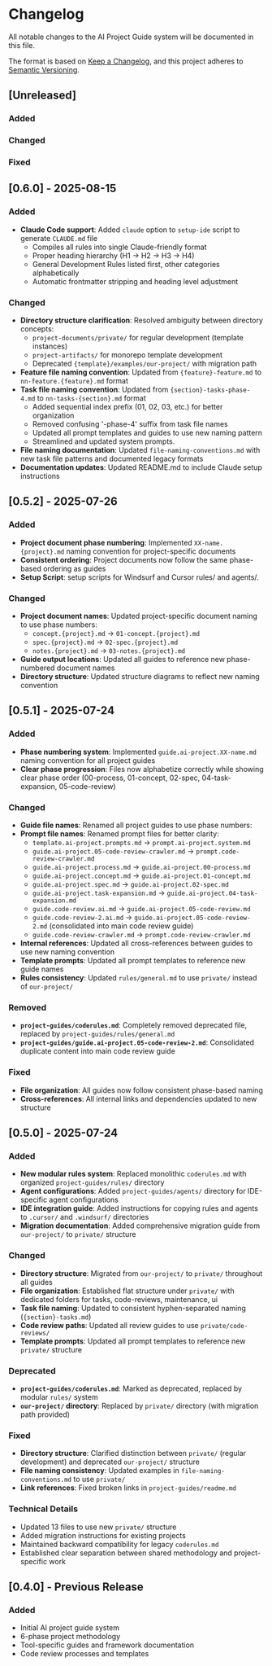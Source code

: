 # Changelog

All notable changes to the AI Project Guide system will be documented in this file.

The format is based on [Keep a Changelog](https://keepachangelog.com/en/1.0.0/),
and this project adheres to [Semantic Versioning](https://semver.org/spec/v2.0.0.html).

## [Unreleased]

### Added

### Changed

### Fixed

## [0.6.0] - 2025-08-15

### Added
- **Claude Code support**: Added `claude` option to `setup-ide` script to generate `CLAUDE.md` file
  - Compiles all rules into single Claude-friendly format
  - Proper heading hierarchy (H1 → H2 → H3 → H4)
  - General Development Rules listed first, other categories alphabetically
  - Automatic frontmatter stripping and heading level adjustment

### Changed
- **Directory structure clarification**: Resolved ambiguity between directory concepts:
  - `project-documents/private/` for regular development (template instances)
  - `project-artifacts/` for monorepo template development
  - Deprecated `{template}/examples/our-project/` with migration path
- **Feature file naming convention**: Updated from `{feature}-feature.md` to `nn-feature.{feature}.md` format
- **Task file naming convention**: Updated from `{section}-tasks-phase-4.md` to `nn-tasks-{section}.md` format
  - Added sequential index prefix (01, 02, 03, etc.) for better organization
  - Removed confusing '-phase-4' suffix from task file names
  - Updated all prompt templates and guides to use new naming pattern
  - Streamlined and updated system prompts.
- **File naming documentation**: Updated `file-naming-conventions.md` with new task file patterns and documented legacy formats
- **Documentation updates**: Updated README.md to include Claude setup instructions

## [0.5.2] - 2025-07-26

### Added
- **Project document phase numbering**: Implemented `XX-name.{project}.md` naming convention for project-specific documents
- **Consistent ordering**: Project documents now follow the same phase-based ordering as guides
- **Setup Script**: setup scripts for Windsurf and Cursor rules/ and agents/.

### Changed
- **Project document names**: Updated project-specific document naming to use phase numbers:
  - `concept.{project}.md` → `01-concept.{project}.md`
  - `spec.{project}.md` → `02-spec.{project}.md`
  - `notes.{project}.md` → `03-notes.{project}.md`
- **Guide output locations**: Updated all guides to reference new phase-numbered document names
- **Directory structure**: Updated structure diagrams to reflect new naming convention

## [0.5.1] - 2025-07-24

### Added
- **Phase numbering system**: Implemented `guide.ai-project.XX-name.md` naming convention for all project guides
- **Clear phase progression**: Files now alphabetize correctly while showing clear phase order (00-process, 01-concept, 02-spec, 04-task-expansion, 05-code-review)

### Changed
- **Guide file names**: Renamed all project guides to use phase numbers:
- **Prompt file names**: Renamed prompt files for better clarity:
  - `template.ai-project.prompts.md` → `prompt.ai-project.system.md`
  - `guide.ai-project.05-code-review-crawler.md` → `prompt.code-review-crawler.md`
  - `guide.ai-project.process.md` → `guide.ai-project.00-process.md`
  - `guide.ai-project.concept.md` → `guide.ai-project.01-concept.md`
  - `guide.ai-project.spec.md` → `guide.ai-project.02-spec.md`
  - `guide.ai-project.task-expansion.md` → `guide.ai-project.04-task-expansion.md`
  - `guide.code-review.ai.md` → `guide.ai-project.05-code-review.md`
  - `guide.code-review-2.ai.md` → `guide.ai-project.05-code-review-2.md` (consolidated into main code review guide)
  - `guide.code-review-crawler.md` → `prompt.code-review-crawler.md`
- **Internal references**: Updated all cross-references between guides to use new naming convention
- **Template prompts**: Updated all prompt templates to reference new guide names
- **Rules consistency**: Updated `rules/general.md` to use `private/` instead of `our-project/`

### Removed
- **`project-guides/coderules.md`**: Completely removed deprecated file, replaced by `project-guides/rules/general.md`
- **`project-guides/guide.ai-project.05-code-review-2.md`**: Consolidated duplicate content into main code review guide

### Fixed
- **File organization**: All guides now follow consistent phase-based naming
- **Cross-references**: All internal links and dependencies updated to new structure

## [0.5.0] - 2025-07-24

### Added
- **New modular rules system**: Replaced monolithic `coderules.md` with organized `project-guides/rules/` directory
- **Agent configurations**: Added `project-guides/agents/` directory for IDE-specific agent configurations
- **IDE integration guide**: Added instructions for copying rules and agents to `.cursor/` and `.windsurf/` directories
- **Migration documentation**: Added comprehensive migration guide from `our-project/` to `private/` structure

### Changed
- **Directory structure**: Migrated from `our-project/` to `private/` throughout all guides
- **File organization**: Established flat structure under `private/` with dedicated folders for tasks, code-reviews, maintenance, ui
- **Task file naming**: Updated to consistent hyphen-separated naming (`{section}-tasks.md`)
- **Code review paths**: Updated all review guides to use `private/code-reviews/`
- **Template prompts**: Updated all prompt templates to reference new `private/` structure

### Deprecated
- **`project-guides/coderules.md`**: Marked as deprecated, replaced by modular `rules/` system
- **`our-project/` directory**: Replaced by `private/` directory (with migration path provided)

### Fixed
- **Directory structure**: Clarified distinction between `private/` (regular development) and deprecated `our-project/` structure
- **File naming consistency**: Updated examples in `file-naming-conventions.md` to use `private/`
- **Link references**: Fixed broken links in `project-guides/readme.md`

### Technical Details
- Updated 13 files to use new `private/` structure
- Added migration instructions for existing projects
- Maintained backward compatibility for legacy `coderules.md`
- Established clear separation between shared methodology and project-specific work

## [0.4.0] - Previous Release

### Added
- Initial AI project guide system
- 6-phase project methodology
- Tool-specific guides and framework documentation
- Code review processes and templates 
